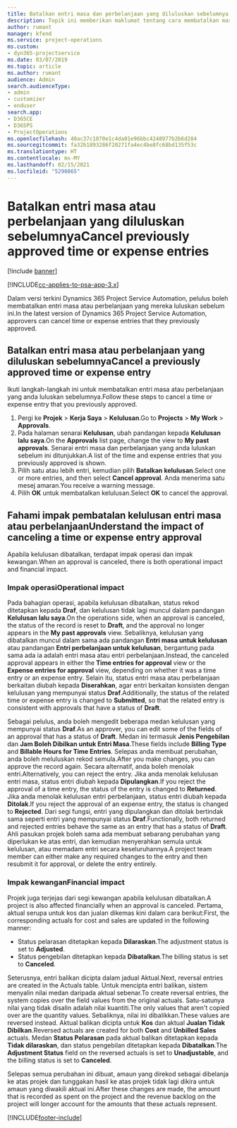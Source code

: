 ```yaml
---
title: Batalkan entri masa dan perbelanjaan yang diluluskan sebelumnya
description: Topik ini memberikan maklumat tentang cara membatalkan masa projek diluluskan dan transaksi perbelanjaan.
author: rumant
manager: kfend
ms.service: project-operations
ms.custom:
- dyn365-projectservice
ms.date: 03/07/2019
ms.topic: article
ms.author: rumant
audience: Admin
search.audienceType:
- admin
- customizer
- enduser
search.app:
- D365CE
- D365PS
- ProjectOperations
ms.openlocfilehash: 40ac37c1070e1c4da01e96bbc4248977b2b6d284
ms.sourcegitcommit: fa32b1893286f20271fa4ec4be8fc68bd135f53c
ms.translationtype: HT
ms.contentlocale: ms-MY
ms.lasthandoff: 02/15/2021
ms.locfileid: "5290865"
---
```

# <a name="cancel-previously-approved-time-or-expense-entries"></a><span data-ttu-id="cb97b-103">Batalkan entri masa atau perbelanjaan yang diluluskan sebelumnya</span><span class="sxs-lookup"><span data-stu-id="cb97b-103">Cancel previously approved time or expense entries</span></span>

[!include [banner](../includes/psa-now-project-operations.md)]

[!INCLUDE[cc-applies-to-psa-app-3.x](../includes/cc-applies-to-psa-app-3x.md)]

<span data-ttu-id="cb97b-104">Dalam versi terkini Dynamics 365 Project Service Automation, pelulus boleh membatalkan entri masa atau perbelanjaan yang mereka luluskan sebelum ini.</span><span class="sxs-lookup"><span data-stu-id="cb97b-104">In the latest version of Dynamics 365 Project Service Automation, approvers can cancel time or expense entries that they previously approved.</span></span>

## <a name="cancel-a-previously-approved-time-or-expense-entry"></a><span data-ttu-id="cb97b-105">Batalkan entri masa atau perbelanjaan yang diluluskan sebelumnya</span><span class="sxs-lookup"><span data-stu-id="cb97b-105">Cancel a previously approved time or expense entry</span></span>

<span data-ttu-id="cb97b-106">Ikuti langkah-langkah ini untuk membatalkan entri masa atau perbelanjaan yang anda luluskan sebelumnya.</span><span class="sxs-lookup"><span data-stu-id="cb97b-106">Follow these steps to cancel a time or expense entry that you previously approved.</span></span>

1. <span data-ttu-id="cb97b-107">Pergi ke **Projek** \> **Kerja Saya** \> **Kelulusan**.</span><span class="sxs-lookup"><span data-stu-id="cb97b-107">Go to **Projects** \> **My Work** \> **Approvals**.</span></span>
2. <span data-ttu-id="cb97b-108">Pada halaman senarai **Kelulusan**, ubah pandangan kepada **Kelulusan lalu saya**.</span><span class="sxs-lookup"><span data-stu-id="cb97b-108">On the **Approvals** list page, change the view to **My past approvals**.</span></span> <span data-ttu-id="cb97b-109">Senarai entri masa dan perbelanjaan yang anda luluskan sebelum ini ditunjukkan.</span><span class="sxs-lookup"><span data-stu-id="cb97b-109">A list of the time and expense entries that you previously approved is shown.</span></span>
3. <span data-ttu-id="cb97b-110">Pilih satu atau lebih entri, kemudian pilih **Batalkan kelulusan**.</span><span class="sxs-lookup"><span data-stu-id="cb97b-110">Select one or more entries, and then select **Cancel approval**.</span></span> <span data-ttu-id="cb97b-111">Anda menerima satu mesej amaran.</span><span class="sxs-lookup"><span data-stu-id="cb97b-111">You receive a warning message.</span></span>
4. <span data-ttu-id="cb97b-112">Pilih **OK** untuk membatalkan kelulusan.</span><span class="sxs-lookup"><span data-stu-id="cb97b-112">Select **OK** to cancel the approval.</span></span>

## <a name="understand-the-impact-of-canceling-a-time-or-expense-entry-approval"></a><span data-ttu-id="cb97b-113">Fahami impak pembatalan kelulusan entri masa atau perbelanjaan</span><span class="sxs-lookup"><span data-stu-id="cb97b-113">Understand the impact of canceling a time or expense entry approval</span></span>

<span data-ttu-id="cb97b-114">Apabila kelulusan dibatalkan, terdapat impak operasi dan impak kewangan.</span><span class="sxs-lookup"><span data-stu-id="cb97b-114">When an approval is canceled, there is both operational impact and financial impact.</span></span>

### <a name="operational-impact"></a><span data-ttu-id="cb97b-115">Impak operasi</span><span class="sxs-lookup"><span data-stu-id="cb97b-115">Operational impact</span></span>

<span data-ttu-id="cb97b-116">Pada bahagian operasi, apabila kelulusan dibatalkan, status rekod ditetapkan kepada **Draf**, dan kelulusan tidak lagi muncul dalam pandangan **Kelulusan lalu saya**.</span><span class="sxs-lookup"><span data-stu-id="cb97b-116">On the operations side, when an approval is canceled, the status of the record is reset to **Draft**, and the approval no longer appears in the **My past approvals** view.</span></span> <span data-ttu-id="cb97b-117">Sebaliknya, kelulusan yang dibatalkan muncul dalam sama ada pandangan **Entri masa untuk kelulusan** atau pandangan **Entri perbelanjaan untuk kelulusan**, bergantung pada sama ada ia adalah entri masa atau entri perbelanjaan.</span><span class="sxs-lookup"><span data-stu-id="cb97b-117">Instead, the canceled approval appears in either the **Time entries for approval** view or the **Expense entries for approval** view, depending on whether it was a time entry or an expense entry.</span></span> <span data-ttu-id="cb97b-118">Selain itu, status entri masa atau perbelanjaan berkaitan diubah kepada **Diserahkan**, agar entri berkaitan konsisten dengan kelulusan yang mempunyai status **Draf**.</span><span class="sxs-lookup"><span data-stu-id="cb97b-118">Additionally, the status of the related time or expense entry is changed to **Submitted**, so that the related entry is consistent with approvals that have a status of **Draft**.</span></span>

<span data-ttu-id="cb97b-119">Sebagai pelulus, anda boleh mengedit beberapa medan kelulusan yang mempunyai status **Draf**.</span><span class="sxs-lookup"><span data-stu-id="cb97b-119">As an approver, you can edit some of the fields of an approval that has a status of **Draft**.</span></span> <span data-ttu-id="cb97b-120">Medan ini termasuk **Jenis Pengebilan** dan **Jam Boleh Dibilkan untuk Entri Masa**.</span><span class="sxs-lookup"><span data-stu-id="cb97b-120">These fields include **Billing Type** and **Billable Hours for Time Entries**.</span></span> <span data-ttu-id="cb97b-121">Selepas anda membuat perubahan, anda boleh meluluskan rekod semula.</span><span class="sxs-lookup"><span data-stu-id="cb97b-121">After you make changes, you can approve the record again.</span></span> <span data-ttu-id="cb97b-122">Secara alternatif, anda boleh menolak entri.</span><span class="sxs-lookup"><span data-stu-id="cb97b-122">Alternatively, you can reject the entry.</span></span> <span data-ttu-id="cb97b-123">Jika anda menolak kelulusan entri masa, status entri diubah kepada **Dipulangkan**.</span><span class="sxs-lookup"><span data-stu-id="cb97b-123">If you reject the approval of a time entry, the status of the entry is changed to **Returned**.</span></span> <span data-ttu-id="cb97b-124">Jika anda menolak kelulusan entri perbelanjaan, status entri diubah kepada **Ditolak**.</span><span class="sxs-lookup"><span data-stu-id="cb97b-124">If you reject the approval of an expense entry, the status is changed to **Rejected**.</span></span> <span data-ttu-id="cb97b-125">Dari segi fungsi, entri yang dipulangkan dan ditolak bertindak sama seperti entri yang mempunyai status **Draf**.</span><span class="sxs-lookup"><span data-stu-id="cb97b-125">Functionally, both returned and rejected entries behave the same as an entry that has a status of **Draft**.</span></span> <span data-ttu-id="cb97b-126">Ahli pasukan projek boleh sama ada membuat sebarang perubahan yang diperlukan ke atas entri, dan kemudian menyerahkan semula untuk kelulusan, atau memadam entri secara keseluruhannya.</span><span class="sxs-lookup"><span data-stu-id="cb97b-126">A project team member can either make any required changes to the entry and then resubmit it for approval, or delete the entry entirely.</span></span>

### <a name="financial-impact"></a><span data-ttu-id="cb97b-127">Impak kewangan</span><span class="sxs-lookup"><span data-stu-id="cb97b-127">Financial impact</span></span>

<span data-ttu-id="cb97b-128">Projek juga terjejas dari segi kewangan apabila kelulusan dibatalkan.</span><span class="sxs-lookup"><span data-stu-id="cb97b-128">A project is also affected financially when an approval is canceled.</span></span> <span data-ttu-id="cb97b-129">Pertama, aktual serupa untuk kos dan jualan dikemas kini dalam cara berikut:</span><span class="sxs-lookup"><span data-stu-id="cb97b-129">First, the corresponding actuals for cost and sales are updated in the following manner:</span></span>

- <span data-ttu-id="cb97b-130">Status pelarasan ditetapkan kepada **Dilaraskan**.</span><span class="sxs-lookup"><span data-stu-id="cb97b-130">The adjustment status is set to **Adjusted**.</span></span>
- <span data-ttu-id="cb97b-131">Status pengebilan ditetapkan kepada **Dibatalkan**.</span><span class="sxs-lookup"><span data-stu-id="cb97b-131">The billing status is set to **Canceled**.</span></span>

<span data-ttu-id="cb97b-132">Seterusnya, entri balikan dicipta dalam jadual Aktual.</span><span class="sxs-lookup"><span data-stu-id="cb97b-132">Next, reversal entries are created in the Actuals table.</span></span> <span data-ttu-id="cb97b-133">Untuk mencipta entri balikan, sistem menyalin nilai medan daripada aktual sebenar.</span><span class="sxs-lookup"><span data-stu-id="cb97b-133">To create reversal entries, the system copies over the field values from the original actuals.</span></span> <span data-ttu-id="cb97b-134">Satu-satunya nilai yang tidak disalin adalah nilai kuantiti.</span><span class="sxs-lookup"><span data-stu-id="cb97b-134">The only values that aren't copied over are the quantity values.</span></span> <span data-ttu-id="cb97b-135">Sebaliknya, nilai ini dibalikkan.</span><span class="sxs-lookup"><span data-stu-id="cb97b-135">These values are reversed instead.</span></span> <span data-ttu-id="cb97b-136">Aktual balikan dicipta untuk **Kos** dan aktual **Jualan Tidak Dibilkan**.</span><span class="sxs-lookup"><span data-stu-id="cb97b-136">Reversed actuals are created for both **Cost** and **Unbilled Sales** actuals.</span></span> <span data-ttu-id="cb97b-137">Medan **Status Pelarasan** pada aktual balikan ditetapkan kepada **Tidak dilaraskan**, dan status pengebilan ditetapkan kepada **Dibatalkan**.</span><span class="sxs-lookup"><span data-stu-id="cb97b-137">The **Adjustment Status** field on the reversed actuals is set to **Unadjustable**, and the billing status is set to **Canceled**.</span></span>

<span data-ttu-id="cb97b-138">Selepas semua perubahan ini dibuat, amaun yang direkod sebagai dibelanja ke atas projek dan tunggakan hasil ke atas projek tidak lagi dikira untuk amaun yang diwakili aktual ini.</span><span class="sxs-lookup"><span data-stu-id="cb97b-138">After these changes are made, the amount that is recorded as spent on the project and the revenue backlog on the project will longer account for the amounts that these actuals represent.</span></span>


[!INCLUDE[footer-include](../includes/footer-banner.md)]